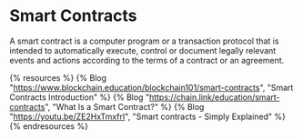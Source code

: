 # Smart Contracts

A smart contract is a computer program or a transaction protocol that is intended to automatically execute, control or document legally relevant events and actions according to the terms of a contract or an agreement.

{% resources %}
  {% Blog "https://www.blockchain.education/blockchain101/smart-contracts", "Smart Contracts Introduction" %}
  {% Blog "https://chain.link/education/smart-contracts", "What Is a Smart Contract?" %}
  {% Blog "https://youtu.be/ZE2HxTmxfrI", "Smart contracts - Simply Explained" %}
{% endresources %}